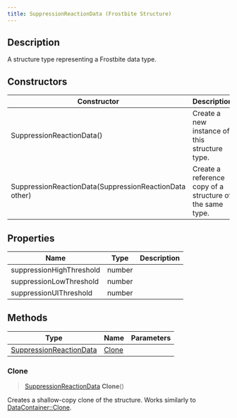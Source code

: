 ```yaml
---
title: SuppressionReactionData (Frostbite Structure)
---
```

## Description

A structure type representing a Frostbite data type.

## Constructors

| Constructor                                            | Description                                              |
| ------------------------------------------------------ | -------------------------------------------------------- |
| SuppressionReactionData()                              | Create a new instance of this structure type.            |
| SuppressionReactionData(SuppressionReactionData other) | Create a reference copy of a structure of the same type. |

## Properties

| Name                     | Type   | Description |
| ------------------------ | ------ | ----------- |
| suppressionHighThreshold | number |             |
| suppressionLowThreshold  | number |             |
| suppressionUIThreshold   | number |             |

## Methods

| Type                                               | Name            | Parameters |
| -------------------------------------------------- | --------------- | ---------- |
| [SuppressionReactionData](SuppressionReactionData) | [Clone](#clone) |            |

### Clone

> [SuppressionReactionData](SuppressionReactionData) **Clone**()

Creates a shallow-copy clone of the structure. Works similarly to [DataContainer::Clone](/vext/ref/cls/shr/datacontainer#clone).

